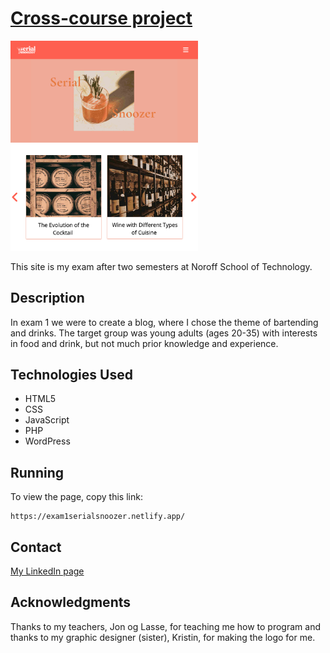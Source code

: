 # <a href="https://exam1serialsnoozer.netlify.app/">Cross-course project</a>

<a href="https://exam1serialsnoozer.netlify.app/">
<img src="./media/exam_img.png" alt="picture of how exam_1 looks like when running" style="width:300px;"></a>

This site is my exam after two semesters at Noroff School of Technology.

## Description

In exam 1 we were to create a blog, where I chose the theme of bartending and drinks. The target group was young adults (ages 20-35) with interests in food and drink, but not much prior knowledge and experience. 

## Technologies Used

<ul>
    <li>HTML5</li>
    <li>CSS</li>
    <li>JavaScript</li>
    <li>PHP</li>
    <li>WordPress</li>
</ul>

## Running

To view the page, copy this link:

    https://exam1serialsnoozer.netlify.app/

## Contact

<a href="https://www.linkedin.com/in/eirin-rydland-944b49210">My LinkedIn page</a>

## Acknowledgments

Thanks to my teachers, Jon og Lasse, for teaching me how to program and thanks to my graphic designer (sister), Kristin, for making the logo for me.

